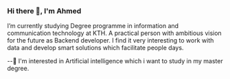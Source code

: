 ### Hi there 👋, I'm Ahmed

 I’m currently studying Degree programme in information and communication technology at KTH. A practical person with ambitious vision for the future as Backend developer. I find it very interesting to work with data and develop smart solutions which facilitate people days.
 
--🔭 I'm interested in Artificial intelligence which i want to study in my master degree.

